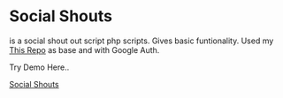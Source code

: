 <h1> Social Shouts </h1> is a social shout out script php scripts. 
Gives basic funtionality. Used my <a href="https://github.com/shahidkh4n/php-login-system">This Repo</a> as base and with Google Auth.

Try Demo Here..
 
<a href="http://shahidkamal.altervista.org/projects/socialshouts">Social Shouts</a>